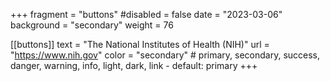 +++
fragment = "buttons"
#disabled = false
date = "2023-03-06"
background = "secondary"
weight = 76

[[buttons]]
  text = "The National Institutes of Health (NIH)"
  url = "https://www.nih.gov"
  color = "secondary" # primary, secondary, success, danger, warning, info, light, dark, link - default: primary
+++
